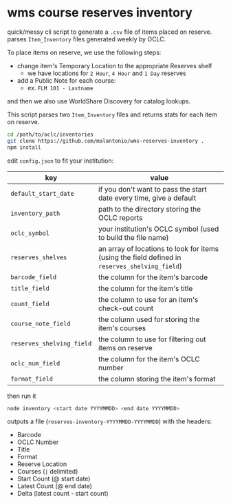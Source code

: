 # wms course reserves inventory

quick/messy cli script to generate a `.csv` file of items placed on reserve. parses `Item_Inventory`
files generated weekly by OCLC.

To place items on reserve, we use the following steps:

* change item's Temporary Location to the appropriate Reserves shelf
  * we have locations for `2 Hour`, `4 Hour` and `1 Day` reserves
* add a Public Note for each course:
  * ex. `FLM 101 - Lastname`

and then we also use WorldShare Discovery for catalog lookups.

This script parses two `Item_Inventory` files and returns stats for each item on reserve.

```bash
cd /path/to/oclc/inventories
git clone https://github.com/malantonio/wms-reserves-inventory .
npm install
```

edit `config.json` to fit your institution:

key                       | value 
--------------------------|-------
`default_start_date`      | if you don't want to pass the start date every time, give a default
`inventory_path`          | path to the directory storing the OCLC reports
`oclc_symbol`             | your institution's OCLC symbol (used to build the file name)
`reserves_shelves`        | an array of locations to look for items (using the field defined in `reserves_shelving_field`)
`barcode_field`           | the column for the item's barcode
`title_field`             | the column for the item's title
`count_field`             | the column to use for an item's check-out count
`course_note_field`       | the column used for storing the item's courses
`reserves_shelving_field` | the column to use for filtering out items on reserve
`oclc_num_field`          | the column for the item's OCLC number
`format_field`            | the column storing the item's format

then run it

```bash
node inventory <start date YYYYMMDD> <end date YYYYMMDD>
```

outputs a file (`reserves-inventory-YYYYMMDD-YYYYMMDD`) with the headers:
  * Barcode
  * OCLC Number
  * Title
  * Format
  * Reserve Location
  * Courses (`|` delimited)
  * Start Count (@ start date)
  * Latest Count (@ end date)
  * Delta (latest count - start count)
